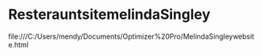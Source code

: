 ResterauntsitemelindaSingley
============================

file:///C:/Users/mendy/Documents/Optimizer%20Pro/MelindaSingleywebsite.html
